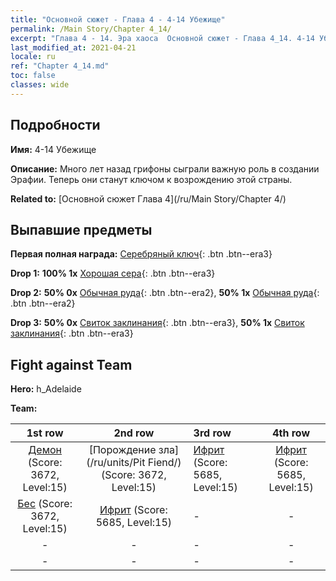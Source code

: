 ```yaml
---
title: "Основной сюжет - Глава 4 - 4-14 Убежище"
permalink: /Main Story/Chapter 4_14/
excerpt: "Глава 4 - 14. Эра хаоса  Основной сюжет - Глава 4_14. 4-14 Убежище"
last_modified_at: 2021-04-21
locale: ru
ref: "Chapter 4_14.md"
toc: false
classes: wide
---
```


## Подробности

 **Имя:** 4-14 Убежище

 **Описание:** Много лет назад грифоны сыграли важную роль в создании Эрафии. Теперь они станут ключом к возрождению этой страны.

 **Related to:** [Основной сюжет Глава 4](/ru/Main Story/Chapter 4/)

## Выпавшие предметы

 **Первая полная награда:** [Серебряный ключ](/ru/Items/con_693/){: .btn .btn--era3}

 **Drop 1:** **100% 1x** [Хорошая сера](/ru/Items/mat_15/){: .btn .btn--era3}

 **Drop 2:** **50% 0x** [Обычная руда](/ru/Items/mat_6/){: .btn .btn--era2}, **50% 1x** [Обычная руда](/ru/Items/mat_6/){: .btn .btn--era2}

 **Drop 3:** **50% 0x** [Свиток заклинания](/ru/Items/con_694/){: .btn .btn--era3}, **50% 1x** [Свиток заклинания](/ru/Items/con_694/){: .btn .btn--era3}


## Fight against Team
 **Hero:** h_Adelaide

 **Team:**


  | 1st row | 2nd row | 3rd row | 4th row |
  |:----:|:----:|:----|:----:|
  | [Демон](/ru/units/Demon/) (Score: 3672, Level:15)  | [Порождение зла](/ru/units/Pit Fiend/) (Score: 3672, Level:15)  | [Ифрит](/ru/units/Efreeti/) (Score: 5685, Level:15)  | [Ифрит](/ru/units/Efreeti/) (Score: 5685, Level:15)  |
  | [Бес](/ru/units/Imp/) (Score: 3672, Level:15)  | [Ифрит](/ru/units/Efreeti/) (Score: 5685, Level:15)  | - | - |
  | - | - | - | - |
  | - | - | - | - |


